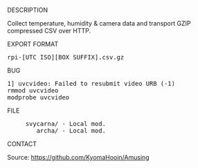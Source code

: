 
DESCRIPTION

Collect temperature, humidity & camera data and transport GZIP compressed CSV over HTTP.

EXPORT FORMAT

<pre>
rpi-[UTC ISO][BOX SUFFIX].csv.gz
</pre>
BUG
<pre>
1] uvcvideo: Failed to resubmit video URB (-1)
rmmod uvcvideo
modprobe uvcvideo
</pre>
FILE
<pre>
     svycarna/ - Local mod.
        archa/ - Local mod.
</pre>

CONTACT

Source: https://github.com/KyomaHooin/Amusing

